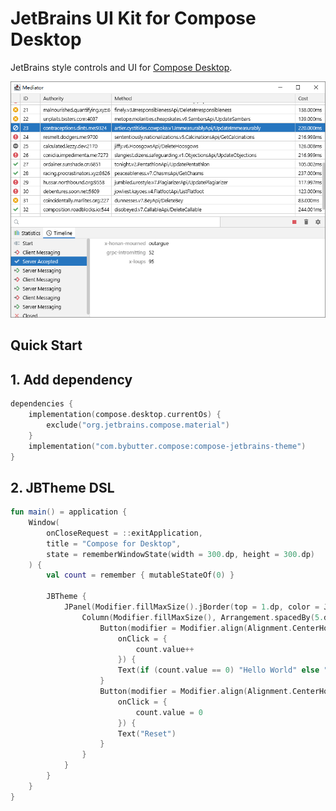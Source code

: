 # JetBrains UI Kit for Compose Desktop

JetBrains style controls and UI for [Compose Desktop](https://www.jetbrains.com/lp/compose/).

![screenshot](docs/screenshot.png)

## Quick Start

## 1. Add dependency
```kotlin
dependencies {
    implementation(compose.desktop.currentOs) {
        exclude("org.jetbrains.compose.material")
    }
    implementation("com.bybutter.compose:compose-jetbrains-theme")
}
```

## 2. JBTheme DSL

```kotlin
fun main() = application {
    Window(
        onCloseRequest = ::exitApplication,
        title = "Compose for Desktop",
        state = rememberWindowState(width = 300.dp, height = 300.dp)
    ) {
        val count = remember { mutableStateOf(0) }

        JBTheme {
            JPanel(Modifier.fillMaxSize().jBorder(top = 1.dp, color = JBTheme.panelColors.border)) {
                Column(Modifier.fillMaxSize(), Arrangement.spacedBy(5.dp)) {
                    Button(modifier = Modifier.align(Alignment.CenterHorizontally),
                        onClick = {
                            count.value++
                        }) {
                        Text(if (count.value == 0) "Hello World" else "Clicked ${count.value}!")
                    }
                    Button(modifier = Modifier.align(Alignment.CenterHorizontally),
                        onClick = {
                            count.value = 0
                        }) {
                        Text("Reset")
                    }
                }
            }
        }
    }
}
```